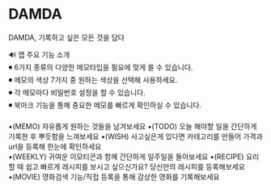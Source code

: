 # DAMDA
DAMDA, 기록하고 싶은 모든 것을 담다

🔊 앱 주요 기능 소개<br>
◾ 6가지 종류의 다양한 메모타입을 필요에 맞게 쓸 수 있습니다.<br>
◾ 메모의 색상 7가지 중 원하는 색상을 선택해 사용하세요.<br>
◾ 각 메모마다 비밀번호 설정을 할 수 있습니다.<br>
◾ 북마크 기능을 통해 중요한 메모를 빠르게 확인하실 수 있습니다.<br>
<br>
▪(MEMO) 자유롭게 원하는 것들을 남겨보세요 
▪(TODO) 오늘 해야할 일을 간단하게 기록한 후 뿌듯함을 느껴보세요
▪(WISH) 사고싶은게 있다면 카테고리를 만들어 가격과 url을 등록해 한눈에 확인하세요  
▪(WEEKLY) 귀여운 이모티콘과 함께 간단하게 일주일을 돌아보세요
▪(RECIPE) 요리할 때 쉽고 빠르게 레시피를 보시고 싶으신가요? 당신만의 레시피를 등록해보세요
▪(MOVIE) 영화검색 기능/직접 등록을 통해 감상한 영화를 기록해보세요
